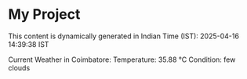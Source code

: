 # My Project

This content is dynamically generated in Indian Time (IST): 2025-04-16 14:39:38 IST


Current Weather in Coimbatore:
Temperature: 35.88 °C
Condition: few clouds
